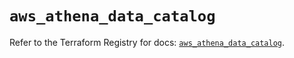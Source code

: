 # `aws_athena_data_catalog`

Refer to the Terraform Registry for docs: [`aws_athena_data_catalog`](https://registry.terraform.io/providers/hashicorp/aws/5.76.0/docs/resources/athena_data_catalog).
